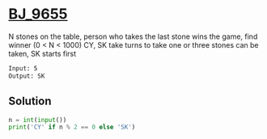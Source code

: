 # [BJ_9655](https://acmicpc.net/problem/9655)

N stones on the table, person who takes the last stone wins the game, find winner (0 < N < 1000)
CY, SK take turns to take one or three stones can be taken, SK starts first

```txt
Input: 5
Output: SK
```

## Solution

```py
n = int(input())
print('CY' if n % 2 == 0 else 'SK')
```
